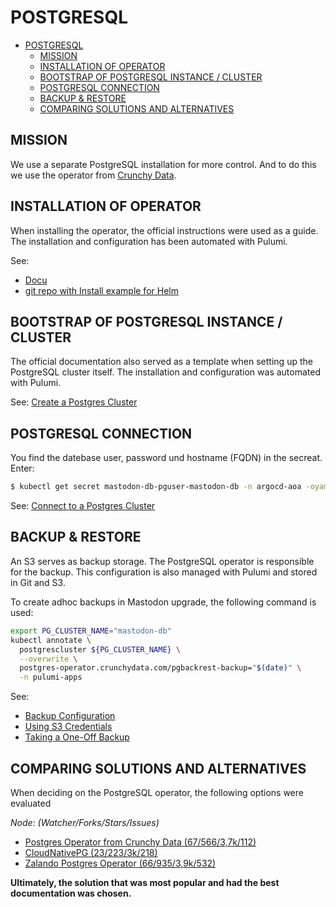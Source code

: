 POSTGRESQL
==========

- [POSTGRESQL](#postgresql)
  - [MISSION](#mission)
  - [INSTALLATION OF OPERATOR](#installation-of-operator)
  - [BOOTSTRAP OF POSTGRESQL INSTANCE / CLUSTER](#bootstrap-of-postgresql-instance--cluster)
  - [POSTGRESQL CONNECTION](#postgresql-connection)
  - [BACKUP \& RESTORE](#backup--restore)
  - [COMPARING SOLUTIONS AND ALTERNATIVES](#comparing-solutions-and-alternatives)


MISSION
-------

We use a separate PostgreSQL installation for more control. And to do this
we use the operator from [Crunchy Data](https://www.crunchydata.com/).

INSTALLATION OF OPERATOR
------------------------

When installing the operator, the official instructions were used as a
guide. The installation and configuration has been automated with Pulumi.

See:
 - [Docu](https://access.crunchydata.com/documentation/postgres-operator/latest/installation/helm)
 - [git repo with Install example for Helm](https://github.com/CrunchyData/postgres-operator-examples/tree/main/helm/install)


BOOTSTRAP OF POSTGRESQL INSTANCE / CLUSTER
------------------------------------------

The official documentation also served as a template when setting up the
PostgreSQL cluster itself. The installation and configuration was
automated with Pulumi.

See: [Create a Postgres Cluster](https://access.crunchydata.com/documentation/postgres-operator/latest/tutorials/basic-setup/create-cluster)


POSTGRESQL CONNECTION
---------------------

You find the datebase user, password und hostname (FQDN) in the
secreat. Enter:

```bash
$ kubectl get secret mastodon-db-pguser-mastodon-db -n argocd-aoa -oyaml
```


See: [Connect to a Postgres Cluster](https://access.crunchydata.com/documentation/postgres-operator/latest/tutorials/basic-setup/connect-cluster)


BACKUP & RESTORE
----------------

An S3 serves as backup storage. The PostgreSQL operator is responsible
for the backup. This configuration is also managed with Pulumi and
stored in Git and S3.

To create adhoc backups in Mastodon upgrade, the following command is
used:

```bash
export PG_CLUSTER_NAME="mastodon-db"
kubectl annotate \
  postgrescluster ${PG_CLUSTER_NAME} \
  --overwrite \
  postgres-operator.crunchydata.com/pgbackrest-backup="$(date)" \
  -n pulumi-apps
```

See:
- [Backup Configuration](https://access.crunchydata.com/documentation/postgres-operator/latest/tutorials/backups-disaster-recovery/backups)
- [Using S3 Credentials](https://access.crunchydata.com/documentation/postgres-operator/latest/tutorials/backups-disaster-recovery/backups#using-s3-credentials)
- [Taking a One-Off Backup](https://access.crunchydata.com/documentation/postgres-operator/latest/tutorials/backups-disaster-recovery/backup-management#taking-a-one-off-backup)


COMPARING SOLUTIONS AND ALTERNATIVES
------------------------------------

When deciding on the PostgreSQL operator, the following options were
evaluated

*Node: (Watcher/Forks/Stars/Issues)*

- [Postgres Operator from Crunchy Data (67/566/3,7k/112)](https://github.com/CrunchyData/postgres-operator)
- [CloudNativePG (23/223/3k/218)](https://github.com/cloudnative-pg/cloudnative-pg/tree/main)
- [Zalando Postgres Operator (66/935/3,9k/532)](https://github.com/zalando/postgres-operator)

**Ultimately, the solution that was most popular and had the best documentation was chosen.**